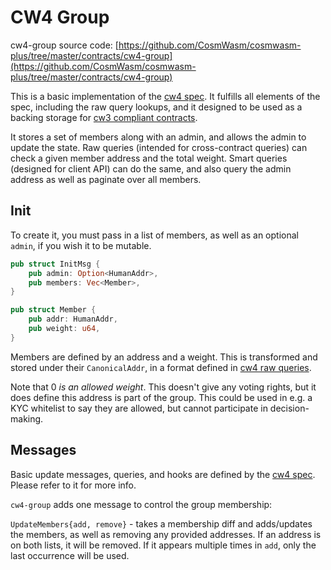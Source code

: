 # CW4 Group

cw4-group source code: [https://github.com/CosmWasm/cosmwasm-plus/tree/master/contracts/cw4-group](https://github.com/CosmWasm/cosmwasm-plus/tree/master/contracts/cw4-group)

This is a basic implementation of the [cw4 spec](01-spec.md).
It fulfills all elements of the spec, including the raw query lookups,
and it designed to be used as a backing storage for
[cw3 compliant contracts](../cw3/01-spec.md).

It stores a set of members along with an admin, and allows the admin to
update the state. Raw queries (intended for cross-contract queries)
can check a given member address and the total weight. Smart queries (designed
for client API) can do the same, and also query the admin address as well as
paginate over all members.

## Init

To create it, you must pass in a list of members, as well as an optional
`admin`, if you wish it to be mutable.

```rust
pub struct InitMsg {
    pub admin: Option<HumanAddr>,
    pub members: Vec<Member>,
}

pub struct Member {
    pub addr: HumanAddr,
    pub weight: u64,
}
```

Members are defined by an address and a weight. This is transformed
and stored under their `CanonicalAddr`, in a format defined in
[cw4 raw queries](01-spec.md#raw).

Note that 0 *is an allowed weight*. This doesn't give any voting rights, but
it does define this address is part of the group. This could be used in
e.g. a KYC whitelist to say they are allowed, but cannot participate in
decision-making.

## Messages

Basic update messages, queries, and hooks are defined by the
[cw4 spec](01-spec.md). Please refer to it for more info.

`cw4-group` adds one message to control the group membership:

`UpdateMembers{add, remove}` - takes a membership diff and adds/updates the
members, as well as removing any provided addresses. If an address is on both
lists, it will be removed. If it appears multiple times in `add`, only the
last occurrence will be used.


